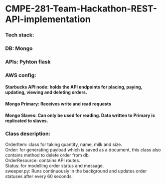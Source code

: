 # CMPE-281-Team-Hackathon-REST-API-implementation

### Tech stack:
### DB: Mongo
### APIs: Pyhton flask

### AWS config:
#### Starbucks API node: holds the API endpoints for placing, paying, updating, viewing and deleting orders.
#### Mongo Primary: Receives write and read requests
#### Mongo Slaves: Can only be used for reading. Data written to Primary is replicated to slaves.

### Class description:
OrderItem: class for taking quantity, name, milk and size.  
Order: for generating payload which is saved as a document, this class also contains method to delete order from db.  
OrderResource: contains API routes.  
Status: for modelling order status and message.  
sweeper.py: Runs continuously in the background and updates order statuses after every 60 seconds.  

